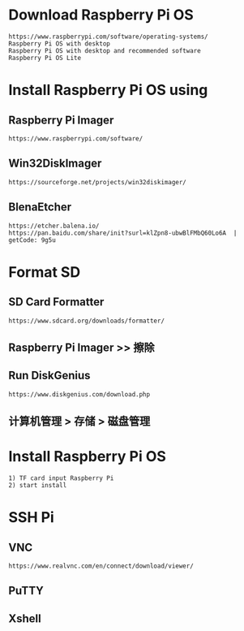 # Download Raspberry Pi OS
    https://www.raspberrypi.com/software/operating-systems/
    Raspberry Pi OS with desktop
    Raspberry Pi OS with desktop and recommended software
    Raspberry Pi OS Lite
    
# Install Raspberry Pi OS using 
## Raspberry Pi Imager
    https://www.raspberrypi.com/software/
## Win32DiskImager
    https://sourceforge.net/projects/win32diskimager/
## BlenaEtcher
    https://etcher.balena.io/
    https://pan.baidu.com/share/init?surl=klZpn8-ubwBlFMbQ60Lo6A  | getCode: 9g5u

# Format SD
## SD Card Formatter
    https://www.sdcard.org/downloads/formatter/
## Raspberry Pi Imager >> 擦除
## Run DiskGenius
    https://www.diskgenius.com/download.php
## 计算机管理 > 存储 > 磁盘管理
    
# Install Raspberry Pi OS
    1) TF card input Raspberry Pi
    2) start install

# SSH Pi
## VNC
    https://www.realvnc.com/en/connect/download/viewer/
## PuTTY

## Xshell
